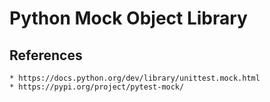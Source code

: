 # Python Mock Object Library


## References
	* https://docs.python.org/dev/library/unittest.mock.html
	* https://pypi.org/project/pytest-mock/

